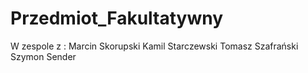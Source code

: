 # Przedmiot_Fakultatywny
W zespole z :
Marcin Skorupski
Kamil Starczewski
Tomasz Szafrański
Szymon Sender
